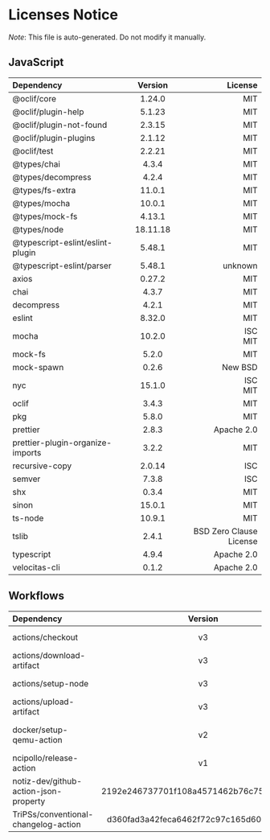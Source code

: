 # Licenses Notice
*Note*: This file is auto-generated. Do not modify it manually.
## JavaScript
| Dependency | Version | License |
|:-----------|:-------:|--------:|
|@oclif/core|1.24.0|MIT|
|@oclif/plugin-help|5.1.23|MIT|
|@oclif/plugin-not-found|2.3.15|MIT|
|@oclif/plugin-plugins|2.1.12|MIT|
|@oclif/test|2.2.21|MIT|
|@types/chai|4.3.4|MIT|
|@types/decompress|4.2.4|MIT|
|@types/fs-extra|11.0.1|MIT|
|@types/mocha|10.0.1|MIT|
|@types/mock-fs|4.13.1|MIT|
|@types/node|18.11.18|MIT|
|@typescript-eslint/eslint-plugin|5.48.1|MIT|
|@typescript-eslint/parser|5.48.1|unknown|
|axios|0.27.2|MIT|
|chai|4.3.7|MIT|
|decompress|4.2.1|MIT|
|eslint|8.32.0|MIT|
|mocha|10.2.0|ISC<br/>MIT|
|mock-fs|5.2.0|MIT|
|mock-spawn|0.2.6|New BSD|
|nyc|15.1.0|ISC<br/>MIT|
|oclif|3.4.3|MIT|
|pkg|5.8.0|MIT|
|prettier|2.8.3|Apache 2.0|
|prettier-plugin-organize-imports|3.2.2|MIT|
|recursive-copy|2.0.14|ISC|
|semver|7.3.8|ISC|
|shx|0.3.4|MIT|
|sinon|15.0.1|MIT|
|ts-node|10.9.1|MIT|
|tslib|2.4.1|BSD Zero Clause License|
|typescript|4.9.4|Apache 2.0|
|velocitas-cli|0.1.2|Apache 2.0|
## Workflows
| Dependency | Version | License |
|:-----------|:-------:|--------:|
|actions/checkout|v3|MIT License|
|actions/download-artifact|v3|MIT License|
|actions/setup-node|v3|MIT License|
|actions/upload-artifact|v3|MIT License|
|docker/setup-qemu-action|v2|Apache License 2.0|
|ncipollo/release-action|v1|MIT License|
|notiz-dev/github-action-json-property|2192e246737701f108a4571462b76c75e7376216|MIT License|
|TriPSs/conventional-changelog-action|d360fad3a42feca6462f72c97c165d60a02d4bf2|MIT License|
